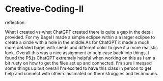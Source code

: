 # Creative-Coding-II
reflection:

What I created vs what ChatGPT created there is quite a gap in the detail provided. For my Bagel I made a simple eclipse within a a larger eclipse to create a circle with a hole in the middle.As for ChatGPT it made a much more detailed bagel with seeds and different color to give it a more realistic look. Overall this was a nice assignment to help ease back into things. I found the P5.js ChatGPT extremely helpful when working on this as I am a bit rusty on how to get the files set up and connected. I'm sure I messed some things up but overall I'm excited to have this class in person to get help and connect with other classmated on there struggles and techniques. 

